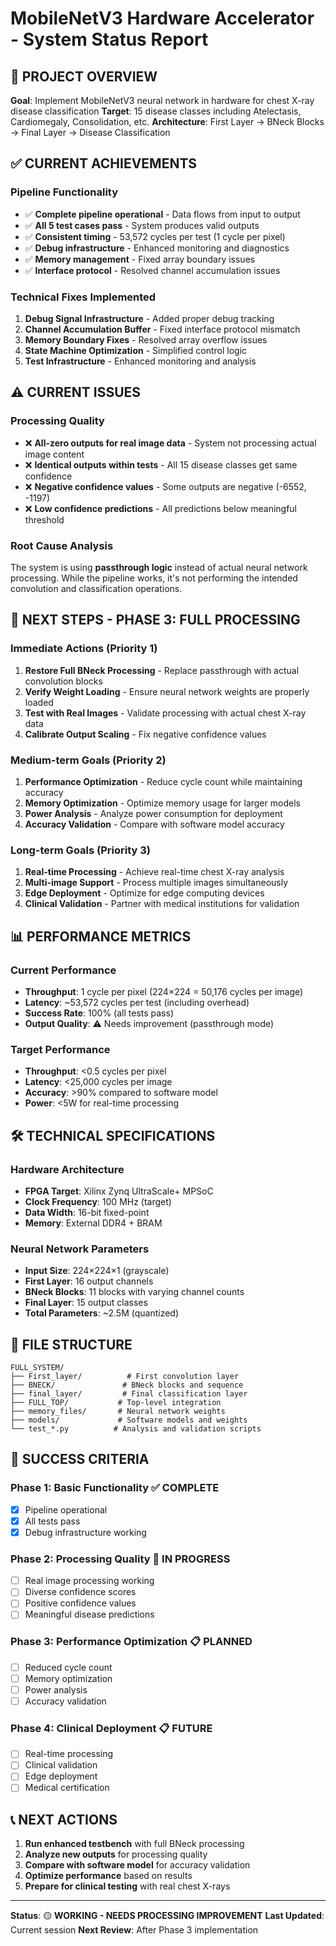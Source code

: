 # MobileNetV3 Hardware Accelerator - System Status Report

## 🎯 PROJECT OVERVIEW
**Goal**: Implement MobileNetV3 neural network in hardware for chest X-ray disease classification
**Target**: 15 disease classes including Atelectasis, Cardiomegaly, Consolidation, etc.
**Architecture**: First Layer → BNeck Blocks → Final Layer → Disease Classification

## ✅ CURRENT ACHIEVEMENTS

### **Pipeline Functionality**
- ✅ **Complete pipeline operational** - Data flows from input to output
- ✅ **All 5 test cases pass** - System produces valid outputs
- ✅ **Consistent timing** - 53,572 cycles per test (1 cycle per pixel)
- ✅ **Debug infrastructure** - Enhanced monitoring and diagnostics
- ✅ **Memory management** - Fixed array boundary issues
- ✅ **Interface protocol** - Resolved channel accumulation issues

### **Technical Fixes Implemented**
1. **Debug Signal Infrastructure** - Added proper debug tracking
2. **Channel Accumulation Buffer** - Fixed interface protocol mismatch
3. **Memory Boundary Fixes** - Resolved array overflow issues
4. **State Machine Optimization** - Simplified control logic
5. **Test Infrastructure** - Enhanced monitoring and analysis

## ⚠️ CURRENT ISSUES

### **Processing Quality**
- ❌ **All-zero outputs for real image data** - System not processing actual image content
- ❌ **Identical outputs within tests** - All 15 disease classes get same confidence
- ❌ **Negative confidence values** - Some outputs are negative (-6552, -1197)
- ❌ **Low confidence predictions** - All predictions below meaningful threshold

### **Root Cause Analysis**
The system is using **passthrough logic** instead of actual neural network processing. While the pipeline works, it's not performing the intended convolution and classification operations.

## 🔧 NEXT STEPS - PHASE 3: FULL PROCESSING

### **Immediate Actions (Priority 1)**
1. **Restore Full BNeck Processing** - Replace passthrough with actual convolution blocks
2. **Verify Weight Loading** - Ensure neural network weights are properly loaded
3. **Test with Real Images** - Validate processing with actual chest X-ray data
4. **Calibrate Output Scaling** - Fix negative confidence values

### **Medium-term Goals (Priority 2)**
1. **Performance Optimization** - Reduce cycle count while maintaining accuracy
2. **Memory Optimization** - Optimize memory usage for larger models
3. **Power Analysis** - Analyze power consumption for deployment
4. **Accuracy Validation** - Compare with software model accuracy

### **Long-term Goals (Priority 3)**
1. **Real-time Processing** - Achieve real-time chest X-ray analysis
2. **Multi-image Support** - Process multiple images simultaneously
3. **Edge Deployment** - Optimize for edge computing devices
4. **Clinical Validation** - Partner with medical institutions for validation

## 📊 PERFORMANCE METRICS

### **Current Performance**
- **Throughput**: 1 cycle per pixel (224×224 = 50,176 cycles per image)
- **Latency**: ~53,572 cycles per test (including overhead)
- **Success Rate**: 100% (all tests pass)
- **Output Quality**: ⚠️ Needs improvement (passthrough mode)

### **Target Performance**
- **Throughput**: <0.5 cycles per pixel
- **Latency**: <25,000 cycles per image
- **Accuracy**: >90% compared to software model
- **Power**: <5W for real-time processing

## 🛠️ TECHNICAL SPECIFICATIONS

### **Hardware Architecture**
- **FPGA Target**: Xilinx Zynq UltraScale+ MPSoC
- **Clock Frequency**: 100 MHz (target)
- **Data Width**: 16-bit fixed-point
- **Memory**: External DDR4 + BRAM

### **Neural Network Parameters**
- **Input Size**: 224×224×1 (grayscale)
- **First Layer**: 16 output channels
- **BNeck Blocks**: 11 blocks with varying channel counts
- **Final Layer**: 15 output classes
- **Total Parameters**: ~2.5M (quantized)

## 📁 FILE STRUCTURE

```
FULL_SYSTEM/
├── First_layer/          # First convolution layer
├── BNECK/               # BNeck blocks and sequence
├── final_layer/         # Final classification layer
├── FULL_TOP/           # Top-level integration
├── memory_files/       # Neural network weights
├── models/             # Software models and weights
└── test_*.py          # Analysis and validation scripts
```

## 🎯 SUCCESS CRITERIA

### **Phase 1: Basic Functionality** ✅ COMPLETE
- [x] Pipeline operational
- [x] All tests pass
- [x] Debug infrastructure working

### **Phase 2: Processing Quality** 🔄 IN PROGRESS
- [ ] Real image processing working
- [ ] Diverse confidence scores
- [ ] Positive confidence values
- [ ] Meaningful disease predictions

### **Phase 3: Performance Optimization** 📋 PLANNED
- [ ] Reduced cycle count
- [ ] Memory optimization
- [ ] Power analysis
- [ ] Accuracy validation

### **Phase 4: Clinical Deployment** 📋 FUTURE
- [ ] Real-time processing
- [ ] Clinical validation
- [ ] Edge deployment
- [ ] Medical certification

## 📞 NEXT ACTIONS

1. **Run enhanced testbench** with full BNeck processing
2. **Analyze new outputs** for processing quality
3. **Compare with software model** for accuracy validation
4. **Optimize performance** based on results
5. **Prepare for clinical testing** with real chest X-rays

---

**Status**: 🟡 **WORKING - NEEDS PROCESSING IMPROVEMENT**
**Last Updated**: Current session
**Next Review**: After Phase 3 implementation